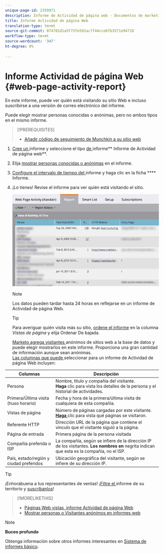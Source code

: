 ```yaml
---
unique-page-id: 2359971
description: Informe de Actividad de página web - Documentos de marketing - Documentación del producto
title: Informe Actividad de página Web
translation-type: tm+mt
source-git-commit: 074701d1a5f75fe592ac7f44cce6fb3571e94710
workflow-type: tm+mt
source-wordcount: '347'
ht-degree: 0%

---
```



# Informe Actividad de página Web {#web-page-activity-report}

En este informe, puede ver quién está visitando su sitio Web e incluso suscribirse a una versión de correo electrónico del informe.

Puede elegir mostrar personas conocidas o anónimas, pero no ambos tipos en el mismo informe.

>[!PREREQUISITES]
>
>* [Añadir código de seguimiento de Munchkin a su sitio web](../../../../product-docs/administration/additional-integrations/add-munchkin-tracking-code-to-your-website.md)


1. [Cree un ](../../../../product-docs/reporting/basic-reporting/creating-reports/create-a-report-in-a-program.md)informe y seleccione el tipo [ de ](report-type-overview.md)informe** Informe de Actividad de página web**.
1. Elija [mostrar personas conocidas o anónimas](../../../../product-docs/reporting/basic-reporting/report-activity/display-people-or-anonymous-visitors-in-web-reports.md) en el informe.
1. [Configure el intervalo de tiempo del ](../../../../product-docs/reporting/basic-reporting/editing-reports/change-a-report-time-frame.md) informe y haga clic en la ficha  **** Informe.
1. ¡Lo tienes! Revise el informe para ver quién está visitando el sitio.

   ![](assets/image2017-3-29-9-3a21-3a36.png)

   >[!NOTE]
   >
   >Los datos pueden tardar hasta 24 horas en reflejarse en un informe de Actividad de página Web.

   >[!TIP]
   >
   >Para averiguar quién visita más su sitio, [ordene el informe](../../../../product-docs/reporting/basic-reporting/editing-reports/sort-report-on-columns.md) [](../../../../product-docs/reporting/basic-reporting/editing-reports/sort-report-on-columns.md)en la columna *Vistas de página* y elija Ordenar De bajada.

   [Marketo agrega visitantes ](../../../../product-docs/reporting/basic-reporting/report-activity/tracking-anonymous-activity-and-people.md) anónimos de sitios web a la base de datos y puede elegir mostrarlos en este informe. Proporciona una gran cantidad de información aunque sean anónimas.\
   [Las columnas que puede ](../../../../product-docs/reporting/basic-reporting/editing-reports/select-report-columns.md) seleccionar para un informe de Actividad de página Web incluyen:

<table> 
 <thead> 
  <tr> 
   <th>Columnas</th> 
   <th>Descripción</th> 
  </tr> 
 </thead> 
 <tbody> 
  <tr> 
   <td>Persona</td> 
   <td>Nombre, título y compañía del visitante.<br><strong>Haga </strong> clic para vista los detalles de la persona y el historial de actividades.</td> 
  </tr> 
  <tr> 
   <td>Primera/Última visita (huso horario)</td> 
   <td>Fecha y hora de la primera/última visita de cualquiera de esta compañía.</td> 
  </tr> 
  <tr> 
   <td>Vistas de página</td> 
   <td>Número de páginas cargadas por este visitante.<br><strong><a href="web-page-activity-report/web-pages-viewed-web-page-activity-report.md">Haga </a></strong> clic para vista qué páginas se visitaron.</td> 
  </tr> 
  <tr> 
   <td>Referente HTTP</td> 
   <td>Dirección URL de la página que contiene el vínculo que el visitante siguió a la página.</td> 
  </tr> 
  <tr> 
   <td>Página de entrada</td> 
   <td>Primera página de la persona visitada </td> 
  </tr> 
  <tr> 
   <td>Compañía preferida o ISP</td> 
   <td>La compañía, según se infiere de la dirección IP de los visitantes. <strong>Los nombres en </strong> negrita indican que esta es la compañía, no el ISP. </td> 
  </tr> 
  <tr> 
   <td>País, estado/región y ciudad preferidos</td> 
   <td>Ubicación geográfica del visitante, según se infiere de su dirección IP.</td> 
  </tr> 
 </tbody> 
</table>

>[!TIP]
>
>¡Enhorabuena a tus representantes de ventas! [¡Filtre el ](../../../../product-docs/reporting/basic-reporting/editing-reports/filter-people-in-a-report-with-a-smart-list.md)informe de su territorio y  [suscríbanlos](../../../../product-docs/reporting/basic-reporting/report-subscriptions/subscribe-to-a-basic-report.md)!

>[!MORELIKETHIS]
>
>
>* [Páginas Web vistas, informe Actividad de página Web](web-page-activity-report/web-pages-viewed-web-page-activity-report.md)
>* [Mostrar personas o Visitantes anónimos en informes web](../../../../product-docs/reporting/basic-reporting/report-activity/display-people-or-anonymous-visitors-in-web-reports.md)


>[!NOTE]
>
>**Buceo profundo**
>
>Obtenga información sobre otros informes interesantes en [Sistema de informes básico](http://docs.marketo.com/display/docs/basic+reporting).
